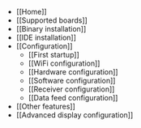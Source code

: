 * [[Home]]
* [[Supported boards]]
* [[Binary installation]]
* [[IDE installation]]
* [[Configuration]]
  * [[First startup]]
  * [[WiFi configuration]]
  * [[Hardware configuration]]
  * [[Software configuration]]
  * [[Receiver configuration]]
  * [[Data feed configuration]]
* [[Other features]]
* [[Advanced display configuration]]
